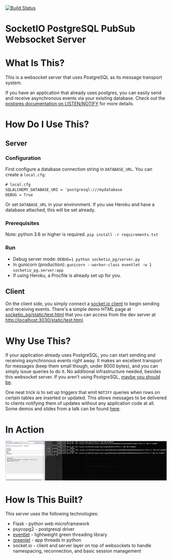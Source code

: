 [![Build Status](https://travis-ci.org/revmischa/socketio_pg.svg?branch=master)](https://travis-ci.org/revmischa/socketio_pg)

SocketIO PostgreSQL PubSub Websocket Server
================

# What Is This?
This is a websocket server that uses PostgreSQL as its message transport system.

If you have an application that already uses postgres, you can easily send and receive asynchronous events via your existing database. Check out the [postgres documentation on LISTEN/NOTIFY](https://www.postgresql.org/docs/current/static/sql-notify.html) for more details.

# How Do I Use This?

## Server

### Configuration
First configure a database connection string in `DATABASE_URL`.
You can create a `local.cfg`:
```
# local.cfg
SQLALCHEMY_DATABASE_URI = 'postgresql:///mydatabase
DEBUG = True
```
Or set `DATABASE_URL` in your environment. If you use Heroku and have a database attached, this will be set already.

### Prerequisites
Note: python 3.6 or higher is required.
`pip install -r requirements.txt`

### Run
* Debug server mode: `DEBUG=1 python socketio_pg/server.py`
* In gunicorn (production): `gunicorn --worker-class eventlet -w 1 socketio_pg.server:app`
* If using Heroku, a Procfile is already set up for you.

## Client

On the client side, you simply connect a [socket.io client](https://socket.io/docs/client-api/) to begin sending and receiving events.
There's a simple demo HTML page at [socketio_pg/static/test.html](socketio_pg/static/test.html) that you can access from the dev server at [http://localhost:3030/static/test.html](http://localhost:3030/static/test.html).

# Why Use This?
If your application already uses PostgreSQL, you can start sending and receiving asynchronous events right away. It makes an excellent transport for messages (keep them small though, under 8000 bytes), and you can simply issue queries to do it. No additional infrastructure needed, besides this websocket server. If you aren't using PostgreSQL, [maybe you should be](https://spiegelmock.com/2014/10/19/mysql-vs-postgresql-and-why-you-care/).

One neat trick is to set up triggers that emit `NOTIFY` queries when rows on certain tables are inserted or updated. This allows messages to be delivered to clients notifying them of updates without any application code at all. Some demos and slides from a talk can be found [here](https://github.com/revmischa/pgnotify-demos).

# In Action
![socketio_pg in action](screenshot.png)

# How Is This Built?
This server uses the following technologies:
* Flask - python web microframework
* psycopg2 - postgresql driver
* [eventlet](http://eventlet.net/) - lightweight green threading library
* [greenlet](https://greenlet.readthedocs.io/en/latest/) - app threads in python
* socket.io - client and server layer on top of websockets to handle namespacing, reconnection, and basic session management
